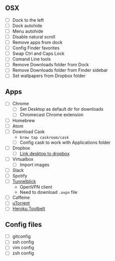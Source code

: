 ## OSX
- [ ] Dock to the left
- [ ] Dock autohide
- [ ] Menu autohide
- [ ] Disable natural scroll
- [ ] Remove apps from dock
- [ ] Config Finder favorites
- [ ] Swap Ctrl and Caps Lock
- [ ] Comand Line tools
- [ ] Remove Downloads folder from Dock
- [ ] Remove Downloads folder from Finder sidebar
- [ ] Set wallpapers from Dropbox folder

## Apps
- [ ] Chrome
  - [ ] Set Desktop as default dir for downloads
  - [ ] Chromecast Chrome extension
- [ ] Homebrew
- [ ] Atom
- [ ] Download Cask
  - `brew tap caskroom/cask`
  - [ ] Config cask to work with Applications folder
- [ ] Dropbox
  - [ ] [Link desktop to dropbox](https://github.com/cabe56/dotfiles/blob/master/link_desktop_and_dropbox.sh)
- [ ] Virtualbox
  - [ ] Import images
- [ ] Slack
- [ ] Spotify
- [ ] [Tunnelblick](https://tunnelblick.net/)
  - OpenVPN client
  - Need to download `.ovpn` file
- [ ] Caffeine
- [ ] [uTorrent](http://www.utorrent.com/intl/en/)
- [ ] [Heroku Toolbelt](https://toolbelt.heroku.com/)

## Config files
- [ ] gitconfig
- [ ] ssh config
- [ ] vim config
- [ ] zsh config
